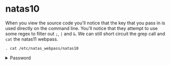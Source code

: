 # natas10

When you view the source code you'll notice that the key that you pass in is used directly on the command line. You'll notice that they attempt to use some regex to filter out `;`, `|` and `&`. We can still short circuit the grep call and `cat` the natas11 webpass.

`. cat /etc/natas_webpass/natas10`

<details>
  <summary>Password</summary>
  U82q5TCMMQ9xuFoI3dYX61s7OZD9JKoK
</details>